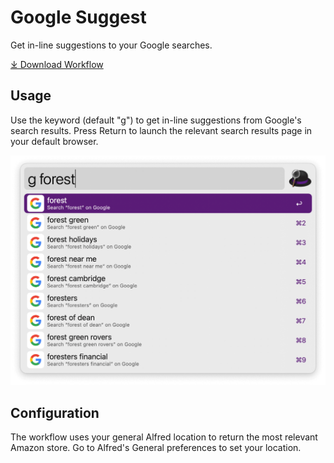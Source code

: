 # Google Suggest

Get in-line suggestions to your Google searches.

<a href='https://github.com/alfredapp/google-suggest/releases/latest/download/Google.Suggest.alfredworkflow'>⤓ Download Workflow</a>

## Usage

Use the keyword (default "g") to get in-line suggestions from Google's search results. Press Return to launch the relevant search results page in your default browser.

![Google in-line results](/images/google-search-results.png)

## Configuration

The workflow uses your general Alfred location to return the most relevant Amazon store. Go to Alfred's General preferences to set your location.
